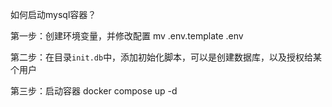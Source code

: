 
如何启动mysql容器？

第一步：创建环境变量，并修改配置
mv .env.template .env 

第二步：在目录`init.db`中，添加初始化脚本，可以是创建数据库，以及授权给某个用户

第三步：启动容器
docker compose up -d

